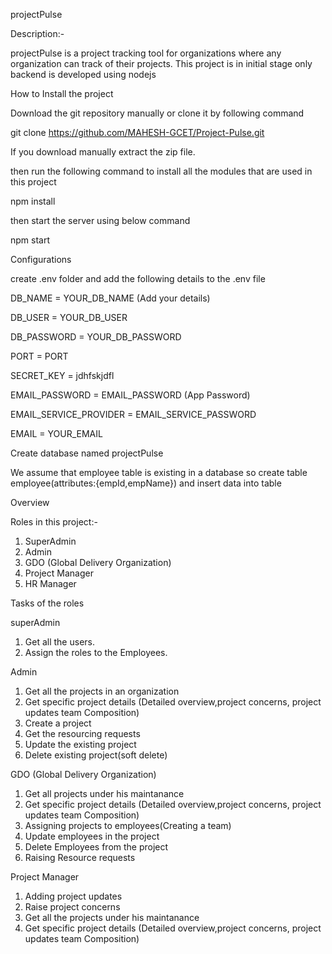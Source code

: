 ﻿projectPulse

Description:-

projectPulse is a project tracking tool for organizations where any organization can track of their projects. This project is in initial stage only backend is developed using nodejs

How to Install the project

Download the git repository manually or clone it by following command

git clone https://github.com/MAHESH-GCET/Project-Pulse.git

If you download manually extract the zip file.

then run the following command to install all the modules that are used in this project

npm install

then start the server using below command

npm start

Configurations

create .env folder and add the following details to the .env file

DB\_NAME = YOUR\_DB\_NAME (Add your details)

DB\_USER = YOUR\_DB\_USER

DB\_PASSWORD = YOUR\_DB\_PASSWORD

PORT = PORT

SECRET\_KEY = jdhfskjdfl

EMAIL\_PASSWORD = EMAIL\_PASSWORD (App Password)

EMAIL\_SERVICE\_PROVIDER = EMAIL\_SERVICE\_PASSWORD

EMAIL = YOUR\_EMAIL

Create database named projectPulse

We assume that employee table is existing in a database so create table employee(attributes:{empId,empName}) and insert data into table

Overview

Roles in this project:-

1. SuperAdmin
1. Admin
1. GDO (Global Delivery Organization)
1. Project Manager
1. HR Manager

Tasks of the roles

superAdmin

1. Get all the users.
1. Assign the roles to the Employees.

Admin

1. Get all the projects in an organization
1. Get specific project details (Detailed overview,project concerns, project updates team Composition)
1. Create a project
1. Get the resourcing requests
1. Update the existing project
1. Delete existing project(soft delete)

GDO (Global Delivery Organization)

1. Get all projects under his maintanance
1. Get specific project details (Detailed overview,project concerns, project updates team Composition)
1. Assigning projects to employees(Creating a team)
1. Update employees in the project
1. Delete Employees from the project
1. Raising Resource requests

Project Manager

1. Adding project updates
1. Raise project concerns
1. Get all the projects under his maintanance
1. Get specific project details (Detailed overview,project concerns, project updates team Composition)
